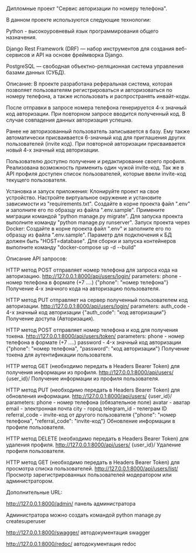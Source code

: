 Дипломные проект "Сервис авторизации по номеру телефона".

В данном проекте используются следующие технологии:

Python - высокоуровневый язык программирования общего назначения.

Django Rest Framework (DRF) — набор инструментов для создания веб-сервисов и API на основе фреймворка Django.

PostgreSQL — свободная объектно-реляционная система управления базами данных (СУБД).

Описание:
В проекте разработана реферальная система, которая позволяет пользователям регистрироваться и авторизоваться по номеру телефона,
а также использовать и распространять инвайт-коды.

После отправки в запросе номера телефона генерируется 4-х значный код авторизации.
При повторном запросе вводится полученный код. В случае совпадения данных авторизация успешна.

Ранее не авторизованный пользователь записывается в базу. Ему также автоматически присваивается 6-значный код для приглашения других пользователей (invite код).
При повторной авторизации присваивается новый 4-х значный код авторизации.

Пользователю доступно получение и редактирование своего профиля. Реализована возможность применить один чужой invite-код.
Так же в API профиля доступен список пользователей, которые ввели invite-код текущего пользователя.

Установка и запуск приложения:
Клонируйте проект на свое устройство.
Настройте виртуальное окружение и установите зависимости из "requirements.txt".
Создайте в корне проекта файл ".env" и заполните его по образцу из файла ".env.sample".
Примените миграции командой "python manage.py migrate".
Для запуска проекта выполните команду "python manage.py runserver".
Запуск проекта через Docker:
Создайте в корне проекта файл ".env" и заполните его по образцу из файла ".env.sample". Параметр для подключения к БД должен быть "HOST=database".
Для сборки и запуска контейнеров выполните команду "docker-compose up -d --build"

Описание API запросов:

HTTP метод POST отправляет номер телефона для запроса кода на авторизацию.
http://127.0.0.1:8000/api/users/login/
parameters:
 phone - номер телефона в формате (+7 ....)
 {"phone": "номер телефона"}
Получение 4-х значного кода на авторизацию пользователя.

HTTP метод PUT отправляет на сервер полученный пользователем код авторизации. 
http://127.0.0.1:8000/api/users/login/
parameters:
 auth_code - 4-х значный код авторизации
 {"auth_code": "код авторизации"}
Получение доступа (Авторизация).

HTTP метод POST отправляет номер телефона и код для получения токена.
http://127.0.0.1:8000/api/users/token/
parameters:
 phone - номер телефона в формате (+7 ....)
 password - 4-х значный код авторизации
 {"phone": "номер телефона", "password": "код авторизации"}
Получение токена для аутентификации пользователя.

HTTP метод GET (необходимо передать в Headers Bearer Token) для получения информации из профиля.
http://127.0.0.1:8000/api/users/ {user_id}/
Получение информации из профиля пользователя.

HTTP метод PUT (необходимо передать в Headers Bearer Token) для обновления информации.
http://127.0.0.1:8000/api/users/ {user_id}/
parameters:
 phone - номер телефона (обязательное поле)
 avatar - аватар
 email - электронная почта
 city - город
 telegram_id - телеграм ID
 referral_code - invite-код от другого пользователя
 {"phone": "номер телефона", "referral_code": "invite-код"}
Обновление информации в профиле пользователя.

HTTP метод DELETE (необходимо передать в Headers Bearer Token) для удаления профиля.
http://127.0.0.1:8000/api/users/ {user_id}/
Удаление профиля пользователя.

HTTP метод GET (необходимо передать в Headers Bearer Token) для просмотра списка пользователей.
http://127.0.0.1:8000/api/users/list/
Просмотр зарегистрированных пользователей модератором или администратором.

Дополнительные URL:

http://127.0.0.1:8000/admin/ панель администратора

Администратора можно создать командой python manage.py createsuperuser

http://127.0.0.1:8000/swagger/ автодокументация swagger

http://127.0.0.1:8000/redoc/ автодокументация redoc